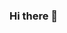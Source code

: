 ### Hi there 👋

<!--


- 🔭 I’m currently working on SQL
- 🌱 I’m currently learning PHP
- 📫 How to reach me: tonko85@gmail.com
- ⚡ Fun fact: what is this "fun" you speak of?
-->
